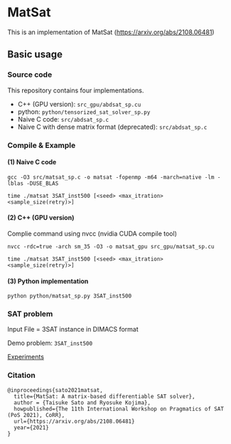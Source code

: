 # MatSat
This is an implementation of MatSat (https://arxiv.org/abs/2108.06481)

## Basic usage

### Source code
This repository contains four implementations.
- C++ (GPU version): `src_gpu/abdsat_sp.cu`
- python: `python/tensorized_sat_solver_sp.py`
- Naive C code: `src/abdsat_sp.c`
- Naive C with dense matrix format (deprecated): `src/abdsat_sp.c`

### Compile & Example

#### (1) Naive C code
```
gcc -O3 src/matsat_sp.c -o matsat -fopenmp -m64 -march=native -lm -lblas -DUSE_BLAS
```

```
time ./matsat 3SAT_inst500 [<seed> <max_itration> <sample_size(retry)>]
```

#### (2) C++ (GPU version)
Complie command using nvcc (nvidia CUDA compile tool)
```
nvcc -rdc=true -arch sm_35 -O3 -o matsat_gpu src_gpu/matsat_sp.cu
```

```
time ./matsat 3SAT_inst500 [<seed> <max_itration> <sample_size(retry)>]
```

#### (3) Python implementation
```
python python/matsat_sp.py 3SAT_inst500
```

### SAT problem
Input File = 3SAT instance in DIMACS format

Demo problem: `3SAT_inst500`


[Experiments](./experiment/README.md)

### Citation

```
@inproceedings{sato2021matsat,
  title={MatSat: A matrix-based differentiable SAT solver},
  author = {Taisuke Sato and Ryosuke Kojima},
  howpublished={The 11th International Workshop on Pragmatics of SAT (PoS 2021), CoRR},
  url={https://arxiv.org/abs/2108.06481}
  year={2021}
}
```


